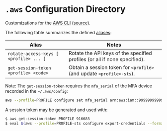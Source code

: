`.aws` Configuration Directory
==============================

Customizations for the [AWS CLI][AWS CLI Command Reference]
([source][aws/aws-cli]).

The following table summarizes the defined
[aliases][Creating and using AWS CLI aliases]:

| Alias                                  | Notes                                                                     |
|----------------------------------------|---------------------------------------------------------------------------|
| `rotate-access-keys [ <profile> ... ]` | Rotate the API keys of the specified profiles (or all if none specified). |
| `get-session-token <profile> <code>`   | Obtain a session token for `<profile>` (and update `<profile>-sts`).      |


Note: The `get-session-token` requires the `mfa_serial` of the MFA device
recorded in the `~/.aws/config`:

```bash
aws --profile=PROFILE configure set mfa_serial arn:aws:iam::999999999999:mfa/USER
```

A session token may be generated and used with:

```bash
$ aws get-session-token PROFILE 916683
$ eval $(aws --profile=PROFILE-sts configure export-credentials --format=env)
```


[aws/aws-cli]: https://github.com/aws/aws-cli/tree/v2
[AWS CLI Command Reference]: https://awscli.amazonaws.com/v2/documentation/api/latest/reference/index.html
[Creating and using AWS CLI aliases]: https://docs.aws.amazon.com/cli/latest/userguide/cli-usage-alias.html
